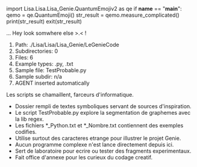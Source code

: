 
import Lisa.Lisa.Lisa_Genie.QuantumEmojiv2 as qe
if __name__ == "__main__":
  qemo = qe.QuantumEmoji()
  str_result = qemo.measure_complicated()
  print(str_result)
  exit(str_result)

... Hey look somwhere else >.< !

1. Path: ./Lisa/Lisa/Lisa_Genie/LeGenieCode
2. Subdirectories: 0
3. Files: 6
4. Example types: .py, .txt
5. Sample file: TestProbable.py
6. Sample subdir: n/a
7. AGENT inserted automatically

Les scripts se chamaillent, farceurs d'informatique.
- Dossier rempli de textes symboliques servant de sources d'inspiration.
- Le script TestProbable.py explore la segmentation de graphemes avec la lib regex.
- Les fichiers *_Python.txt et *_Nombre.txt contiennent des exemples codifies.
- Utilise surtout des caracteres etrange pour illustrer le projet Genie.
- Aucun programme complexe n'est lance directement depuis ici.
- Sert de laboratoire pour ecrire ou tester des fragments experimentaux.
- Fait office d'annexe pour les curieux du codage creatif.
